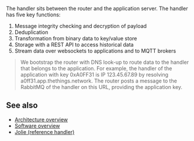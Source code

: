 The handler sits between the router and the application server.
The handler has five key functions:

1. Message integrity checking and decryption of payload
1. Deduplication
1. Transformation from binary data to key/value store
1. Storage with a REST API to access historical data
1. Stream data over websockets to applications and to MQTT brokers

> We bootstrap the router with DNS look-up to route data to the handler
> that belongs to the application. For example, the handler of the
> application with key 0xA0FF31 is IP 123.45.67.89 by resolving
> a0ff31.app.thethings.network. The router posts a message to the
> RabbitMQ of the handler on this URL, providing the application key.

## See also

* [Architecture overview](Architecture)
* [Software overview](Software/Overview)
* [Jolie (reference handler)](https://github.com/TheThingsNetwork/jolie)
